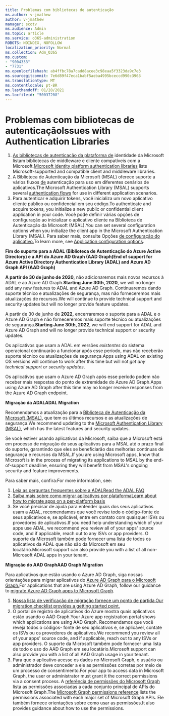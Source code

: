 ```yaml
---
title: Problemas com bibliotecas de autenticação
ms.author: v-jmathew
author: v-jmathew
manager: scotv
ms.audience: Admin
ms.topic: article
ms.service: o365-administration
ROBOTS: NOINDEX, NOFOLLOW
localization_priority: Normal
ms.collection: Adm_O365
ms.custom:
- "9004333"
- "7731"
ms.openlocfilehash: ab4ffbc78a7cadd8acee3c98eaa5f3323da9c7e3
ms.sourcegitcommit: 7e6d89f47eca1babf5aeba4995bceccd990c3963
ms.translationtype: MT
ms.contentlocale: pt-BR
ms.lasthandoff: 01/28/2021
ms.locfileid: "50037208"
---
```

# <a name="issues-with-authentication-libraries"></a><span data-ttu-id="97615-102">Problemas com bibliotecas de autenticação</span><span class="sxs-lookup"><span data-stu-id="97615-102">Issues with Authentication Libraries</span></span>

1. <span data-ttu-id="97615-103">[As bibliotecas de autenticação da plataforma de](https://docs.microsoft.com/azure/active-directory/develop/reference-v2-libraries) identidade da Microsoft listam bibliotecas de middleware e cliente compatíveis com a Microsoft.</span><span class="sxs-lookup"><span data-stu-id="97615-103">[Microsoft identity platform authentication libraries](https://docs.microsoft.com/azure/active-directory/develop/reference-v2-libraries) lists Microsoft-supported and compatible client and middleware libraries.</span></span>
2. <span data-ttu-id="97615-104">A Biblioteca de Autenticação da Microsoft (MSAL) oferece suporte a vários fluxos [de](https://docs.microsoft.com/azure/active-directory/develop/msal-authentication-flows) autenticação para uso em diferentes cenários de aplicativos.</span><span class="sxs-lookup"><span data-stu-id="97615-104">The Microsoft Authentication Library (MSAL) supports several [authentication flows](https://docs.microsoft.com/azure/active-directory/develop/msal-authentication-flows) for use in different application scenarios.</span></span>
3. <span data-ttu-id="97615-105">Para autenticar e adquirir tokens, você inicializa um novo aplicativo cliente público ou confidencial em seu código.</span><span class="sxs-lookup"><span data-stu-id="97615-105">To authenticate and acquire tokens, you initialize a new public or confidential client application in your code.</span></span> <span data-ttu-id="97615-106">Você pode definir várias opções de configuração ao inicializar o aplicativo cliente na Biblioteca de Autenticação da Microsoft (MSAL).</span><span class="sxs-lookup"><span data-stu-id="97615-106">You can set several configuration options when you initialize the client app in the Microsoft Authentication Library (MSAL).</span></span> <span data-ttu-id="97615-107">Para saber mais, consulte Opções [de configuração do aplicativo.](https://docs.microsoft.com/azure/active-directory/develop/msal-client-application-configuration)</span><span class="sxs-lookup"><span data-stu-id="97615-107">To learn more, see [Application configuration options](https://docs.microsoft.com/azure/active-directory/develop/msal-client-application-configuration).</span></span>

<span data-ttu-id="97615-108">**Fim do suporte para a ADAL (Biblioteca de Autenticação do Azure Active Directory) e a API do Azure AD Graph (AAD Graph)**</span><span class="sxs-lookup"><span data-stu-id="97615-108">**End of support for Azure Active Directory Authentication Library (ADAL) and Azure AD Graph API (AAD Graph)**</span></span>

<span data-ttu-id="97615-109">**A partir de 30 de junho de 2020,** não adicionaremos mais novos recursos à ADAL e ao Azure AD Graph.</span><span class="sxs-lookup"><span data-stu-id="97615-109">**Starting June 30th, 2020**, we will no longer add any new features to ADAL and Azure AD Graph.</span></span> <span data-ttu-id="97615-110">Continuaremos dando suporte técnico e atualizações de segurança, mas não forneceremos mais atualizações de recursos.</span><span class="sxs-lookup"><span data-stu-id="97615-110">We will continue to provide technical support and security updates but will no longer provide feature updates.</span></span>

<span data-ttu-id="97615-111">A partir de 30 de junho de **2022,** encerraremos o suporte para a ADAL e o Azure AD Graph e não forneceremos mais suporte técnico ou atualizações de segurança.</span><span class="sxs-lookup"><span data-stu-id="97615-111">**Starting June 30th, 2022**, we will end support for ADAL and Azure AD Graph and will no longer provide technical support or security updates.</span></span>

<span data-ttu-id="97615-112">Os aplicativos que usam a ADAL em versões *existentes* do sistema operacional continuarão a funcionar após esse período, mas não receberão suporte técnico ou atualizações de segurança.</span><span class="sxs-lookup"><span data-stu-id="97615-112">Apps using ADAL on existing OS versions will continue to work after this time but will not *get any technical support or security updates*.</span></span>

<span data-ttu-id="97615-113">Os aplicativos que usam o Azure AD Graph após esse período podem não receber mais respostas do ponto de extremidade do Azure AD Graph.</span><span class="sxs-lookup"><span data-stu-id="97615-113">Apps using Azure AD Graph after this time may no longer receive responses from the Azure AD Graph endpoint.</span></span>

<span data-ttu-id="97615-114">**Migração da ADAL**</span><span class="sxs-lookup"><span data-stu-id="97615-114">**ADAL Migration**</span></span>

<span data-ttu-id="97615-115">Recomendamos a atualização para a [Biblioteca de Autenticação da Microsoft (MSAL)](https://docs.microsoft.com/azure/active-directory/develop/v2-overview), que tem os últimos recursos e as atualizações de segurança.</span><span class="sxs-lookup"><span data-stu-id="97615-115">We recommend updating to the [Microsoft Authentication Library (MSAL)](https://docs.microsoft.com/azure/active-directory/develop/v2-overview), which has the latest features and security updates.</span></span>

<span data-ttu-id="97615-116">Se você estiver usando aplicativos da Microsoft, saiba que a Microsoft está em processo de migração de seus aplicativos para a MSAL até o prazo final do suporte, garantindo que eles se beneficiarão das melhorias contínuas de segurança e recursos da MSAL.</span><span class="sxs-lookup"><span data-stu-id="97615-116">If you are using Microsoft apps, know that Microsoft is in the process of migrating its applications to MSAL by the end-of-support deadline, ensuring they will benefit from MSAL's ongoing security and feature improvements.</span></span>

<span data-ttu-id="97615-117">Para saber mais, confira:</span><span class="sxs-lookup"><span data-stu-id="97615-117">For more information, see:</span></span>

1. [<span data-ttu-id="97615-118">Leia as perguntas frequentes sobre a ADAL</span><span class="sxs-lookup"><span data-stu-id="97615-118">Read the ADAL FAQ</span></span>](https://docs.microsoft.com/azure/active-directory/develop/msal-migration#frequently-asked-questions-faq)
2. [<span data-ttu-id="97615-119">Saiba mais sobre como migrar aplicativos por plataforma</span><span class="sxs-lookup"><span data-stu-id="97615-119">Learn about how to migrate apps on a per-platform basis</span></span>](https://docs.microsoft.com/azure/active-directory/develop/msal-migration#frequently-asked-questions-faq)
3. <span data-ttu-id="97615-120">Se você precisar de ajuda para entender quais dos seus aplicativos usam a ADAL, recomendamos que você revise todo o código-fonte de seus aplicativos e, se aplicável, entre em contato com quaisquer ISVs ou provedores de aplicativos.</span><span class="sxs-lookup"><span data-stu-id="97615-120">If you need help understanding which of your apps use ADAL, we recommend you review all of your apps' source code, and if applicable, reach out to any ISVs or app providers.</span></span> <span data-ttu-id="97615-121">O suporte da Microsoft também pode fornecer uma lista de todos os aplicativos da ADAL que não são da Microsoft em seu locatário.</span><span class="sxs-lookup"><span data-stu-id="97615-121">Microsoft support can also provide you with a list of all non-Microsoft ADAL apps in your tenant.</span></span>

<span data-ttu-id="97615-122">**Migração do AAD Graph**</span><span class="sxs-lookup"><span data-stu-id="97615-122">**AAD Graph Migration**</span></span>

<span data-ttu-id="97615-123">Para aplicativos que estão usando o Azure AD Graph, siga nossas orientações para migrar aplicativos do [Azure AD Graph para o Microsoft Graph.](https://docs.microsoft.com/graph/migrate-azure-ad-graph-overview)</span><span class="sxs-lookup"><span data-stu-id="97615-123">For applications that are using Azure AD Graph, follow our guidance to [migrate Azure AD Graph apps to Microsoft Graph](https://docs.microsoft.com/graph/migrate-azure-ad-graph-overview).</span></span>

1. [<span data-ttu-id="97615-124">Nossa lista de verificação de migração fornece um ponto de partida.</span><span class="sxs-lookup"><span data-stu-id="97615-124">Our migration checklist provides a getting started point.</span></span>](https://docs.microsoft.com/graph/migrate-azure-ad-graph-planning-checklist)
2. <span data-ttu-id="97615-125">O portal de registro de aplicativos do Azure mostra quais aplicativos estão usando o AAD Graph.</span><span class="sxs-lookup"><span data-stu-id="97615-125">Your Azure app registration portal shows which applications are using AAD Graph.</span></span> <span data-ttu-id="97615-126">Recomendamos que você reveja todos o códigos- fonte de seu aplicativos e, se aplicável, contate os ISVs ou os provedores de aplicativos.</span><span class="sxs-lookup"><span data-stu-id="97615-126">We recommend you review all of your apps' source code, and if applicable, reach out to any ISVs or app providers.</span></span> <span data-ttu-id="97615-127">O suporte da Microsoft também pode fornecer uma lista de todo o uso do AAD Graph em seu locatário.</span><span class="sxs-lookup"><span data-stu-id="97615-127">Microsoft support can also provide you with a list of all AAD Graph usage in your tenant.</span></span>
3. <span data-ttu-id="97615-128">Para que o aplicativo acesse os dados no Microsoft Graph, o usuário ou administrador deve conceder a ele as permissões corretas por meio de um processo de consentimento.</span><span class="sxs-lookup"><span data-stu-id="97615-128">For your app to access data in Microsoft Graph, the user or administrator must grant it the correct permissions via a consent process.</span></span> <span data-ttu-id="97615-129">A [referência de permissões do Microsoft Graph](https://docs.microsoft.com/graph/permissions-reference) lista as permissões associadas a cada conjunto principal de APIs do Microsoft Graph.</span><span class="sxs-lookup"><span data-stu-id="97615-129">The [Microsoft Graph permissions reference](https://docs.microsoft.com/graph/permissions-reference) lists the permissions associated with each major set of Microsoft Graph APIs.</span></span> <span data-ttu-id="97615-130">Ele também fornece orientações sobre como usar as permissões.</span><span class="sxs-lookup"><span data-stu-id="97615-130">It also provides guidance about how to use the permissions.</span></span>
